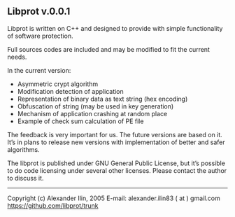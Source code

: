 Libprot v.0.0.1 
--------------------------------------------------------------------------

Libprot is written on C++ and designed to provide with simple 
functionality of software protection. 

Full sources codes are included and may be modified to fit the 
current needs.

In the current version:

* Asymmetric crypt algorithm
* Modification detection of application
* Representation of binary data as text string (hex encoding)
* Obfuscation of string (may be used in key generation)
* Mechanism of application crashing at random place
* Example of check sum calculation of PE file

The feedback is very important for us. The future versions are based 
on it. It’s in plans to release new versions with implementation of 
better and safer algorithms.

The libprot is published under GNU General Public License, but it’s 
possible to do code licensing under several other licenses. Please 
contact the author to discuss it.

--------------------------------------------------------------------------
Copyright (c) Alexander Ilin, 2005
E-mail: alexander.ilin83 ( at ) gmail.com
https://github.com/libprot/trunk